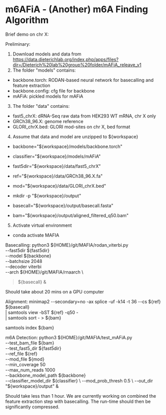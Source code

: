 # m6AFiA - (Another) m6A Finding Algorithm

Brief demo on chr X:

Preliminary:
1. Download models and data from https://data.dieterichlab.org/index.php/apps/files?dir=/Dieterich%20lab%20group%20folder/mAFiA_releave_v1
2. The folder "models" contains:
- backbone.torch: RODAN-based neural network for basecalling and feature extraction
- backbone.config: cfg file for backbone
- mAFiA: pickled models for mAFiA
3. The folder "data" contains:
  - fast5_chrX: dRNA-Seq raw data from HEK293 WT mRNA, chr X only
  - GRCh38_96.X: genome reference
  - GLORI_chrX.bed: GLORI mod-sites on chr X, bed format
4. Assume that data and model are unzipped to ${workspace}
- backbone="${workspace}/models/backbone.torch"
- classifier="${workspace}/models/mAFiA"
- fast5dir="${workspace}/data/fast5_chrX"
- ref="${workspace}/data/GRCh38_96.X.fa"
- mod="${workspace}/data/GLORI_chrX.bed"

- mkdir -p "${workspace}/output"
- basecall="${workspace}/output/basecall.fasta"
- bam="${workspace}/output/aligned_filtered_q50.bam"

5. Activate virtual environment
- conda activate MAFIA

Basecalling:
python3 ${HOME}/git/MAFIA/rodan_viterbi.py \
--fast5dir ${fast5dir} \
--model ${backbone} \
--batchsize 2048 \
--decoder viterbi \
--arch ${HOME}/git/MAFIA/rnaarch \
> ${basecall} &

Should take about 20 mins on a GPU computer

Alignment:
minimap2 --secondary=no -ax splice -uf -k14 -t 36 --cs ${ref} ${basecall} \
| samtools view -bST ${ref} -q50 - \
| samtools sort - > ${bam}

samtools index ${bam}

m6A Detection:
python3 ${HOME}/git/MAFIA/test_mAFiA.py \
--test_bam_file ${bam} \
--test_fast5_dir ${fast5dir} \
--ref_file ${ref} \
--mod_file ${mod} \
--min_coverage 50 \
--max_num_reads 1000 \
--backbone_model_path ${backbone} \
--classifier_model_dir ${classifier} \
--mod_prob_thresh 0.5 \
--out_dir "${workspace}/output" &

Should take less than 1 hour. We are currently working on combined the feature extraction step with basecalling. The run-time should then be significantly compressed.
